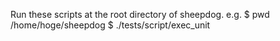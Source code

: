 Run these scripts at the root directory of sheepdog.
 e.g. $ pwd 
      /home/hoge/sheepdog
      $ ./tests/script/exec_unit
